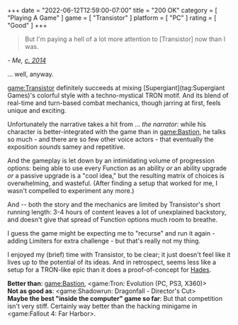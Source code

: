 +++
date = "2022-06-12T12:59:00-07:00"
title = "200 OK"
category = [ "Playing A Game" ]
game = [ "Transistor" ]
platform = [ "PC" ]
rating = [ "Good" ]
+++

> But I'm paying a hell of a lot more attention to [Transistor] now than I was.

<i>- Me, [c. 2014]($SiteBaseURL$2014/05/17/keeping-my-eyes-peeled-for-bruce-boxleitner/)</i>

... well, anyway.

<game:Transistor> definitely succeeds at mixing [Supergiant](tag:Supergiant Games)'s colorful style with a techno-mystical TRON motif.  And its blend of real-time and turn-based combat mechanics, though jarring at first, feels unique and exciting.

Unfortunately the narrative takes a hit from ... <i>the narrator</i>: while his character is better-integrated with the game than in <game:Bastion>, he talks so much - and there are so few other voice actors - that eventually the exposition <i>sounds</i> samey and repetitive.

And the gameplay is let down by an intimidating volume of progression options: being able to use every Function as an ability <i>or</i> an ability upgrade <i>or</i> a passive upgrade is a "cool idea," but the resulting matrix of choices is overwhelming, and wasteful.  (After finding a setup that worked for me, I wasn't compelled to experiment any more.)

And -- both the story and the mechanics are limited by Transistor's short running length: 3-4 hours of content leaves a lot of unexplained backstory, and doesn't give that spread of Function options much room to breathe.

I guess the game might be expecting me to "recurse" and run it again - adding Limiters for extra challenge - but that's really not my thing.

I enjoyed my (brief) time with Transistor, to be clear; it just doesn't feel like it lives up to the potential of its ideas.  And in retrospect, seems less like a setup for a TRON-like epic than it does a proof-of-concept for [Hades](game:Hades (2020)).

<b>Better than</b>: <game:Bastion>, <game:Tron: Evolution (PC, PS3, X360)>  
<b>Not as good as</b>: <game:Shadowrun: Dragonfall - Director's Cut>  
<b>Maybe the best "inside the computer" game so far</b>: But that competition isn't very stiff.  Certainly way better than the hacking minigame in <game:Fallout 4: Far Harbor>.
